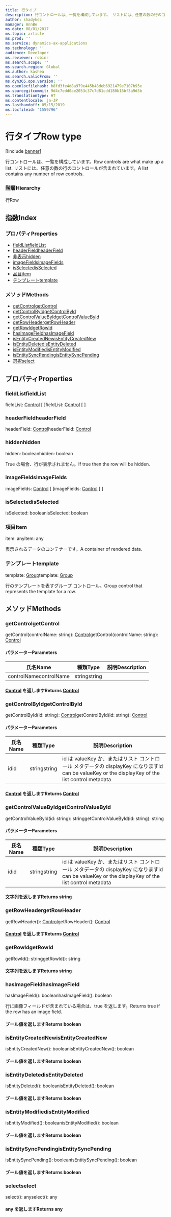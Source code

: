 ```yaml
---
title: 行タイプ
description: 行コントロールは、一覧を構成しています。 リストには、任意の数の行のコントロールが含まれています。
author: shadykdc
manager: AnnBe
ms.date: 08/01/2017
ms.topic: article
ms.prod: ''
ms.service: dynamics-ax-applications
ms.technology: ''
audience: Developer
ms.reviewer: robinr
ms.search.scope: ''
ms.search.region: Global
ms.author: kashea
ms.search.validFrom: ''
ms.dyn365.ops.version: ''
ms.openlocfilehash: b8fd3fe4d8a979e445b48deb6921479e7107b93e
ms.sourcegitcommit: 9d4c7edd0ae2053c37c7d81cdd180b16bf3a9d3b
ms.translationtype: HT
ms.contentlocale: ja-JP
ms.lasthandoff: 05/15/2019
ms.locfileid: "1559796"
---
```

# <a name="row-type"></a><span data-ttu-id="c0f60-104">行タイプ</span><span class="sxs-lookup"><span data-stu-id="c0f60-104">Row type</span></span>

[!include [banner](../../../../includes/banner.md)]

<span data-ttu-id="c0f60-105">行コントロールは、一覧を構成しています。</span><span class="sxs-lookup"><span data-stu-id="c0f60-105">Row controls are what make up a list.</span></span> <span data-ttu-id="c0f60-106">リストには、任意の数の行のコントロールが含まれています。</span><span class="sxs-lookup"><span data-stu-id="c0f60-106">A list contains any number of row controls.</span></span>

### <a name="hierarchy"></a><span data-ttu-id="c0f60-107">階層</span><span class="sxs-lookup"><span data-stu-id="c0f60-107">Hierarchy</span></span>

<span data-ttu-id="c0f60-108">行</span><span class="sxs-lookup"><span data-stu-id="c0f60-108">Row</span></span> <br>

## <a name="index"></a><span data-ttu-id="c0f60-109">指数</span><span class="sxs-lookup"><span data-stu-id="c0f60-109">Index</span></span>

### <a name="properties"></a><span data-ttu-id="c0f60-110">プロパティ</span><span class="sxs-lookup"><span data-stu-id="c0f60-110">Properties</span></span>

* [<span data-ttu-id="c0f60-111">fieldList</span><span class="sxs-lookup"><span data-stu-id="c0f60-111">fieldList</span></span>](view-model-control-list-ilist-irow.md#fieldlist)
* [<span data-ttu-id="c0f60-112">headerField</span><span class="sxs-lookup"><span data-stu-id="c0f60-112">headerField</span></span>](view-model-control-list-ilist-irow.md#headerfield)
* [<span data-ttu-id="c0f60-113">非表示</span><span class="sxs-lookup"><span data-stu-id="c0f60-113">hidden</span></span>](view-model-control-list-ilist-irow.md#hidden)
* [<span data-ttu-id="c0f60-114">imageFields</span><span class="sxs-lookup"><span data-stu-id="c0f60-114">imageFields</span></span>](view-model-control-list-ilist-irow.md#imagefields)
* [<span data-ttu-id="c0f60-115">isSelected</span><span class="sxs-lookup"><span data-stu-id="c0f60-115">isSelected</span></span>](view-model-control-list-ilist-irow.md#isselected)
* [<span data-ttu-id="c0f60-116">品目</span><span class="sxs-lookup"><span data-stu-id="c0f60-116">item</span></span>](view-model-control-list-ilist-irow.md#item)
* [<span data-ttu-id="c0f60-117">テンプレート</span><span class="sxs-lookup"><span data-stu-id="c0f60-117">template</span></span>](view-model-control-list-ilist-irow.md#template)

### <a name="methods"></a><span data-ttu-id="c0f60-118">メソッド</span><span class="sxs-lookup"><span data-stu-id="c0f60-118">Methods</span></span>

* [<span data-ttu-id="c0f60-119">getControl</span><span class="sxs-lookup"><span data-stu-id="c0f60-119">getControl</span></span>](view-model-control-list-ilist-irow.md#getcontrol)
* [<span data-ttu-id="c0f60-120">getControlById</span><span class="sxs-lookup"><span data-stu-id="c0f60-120">getControlById</span></span>](view-model-control-list-ilist-irow.md#getcontrolbyid)
* [<span data-ttu-id="c0f60-121">getControlValueById</span><span class="sxs-lookup"><span data-stu-id="c0f60-121">getControlValueById</span></span>](view-model-control-list-ilist-irow.md#getcontrolvaluebyid)
* [<span data-ttu-id="c0f60-122">getRowHeader</span><span class="sxs-lookup"><span data-stu-id="c0f60-122">getRowHeader</span></span>](view-model-control-list-ilist-irow.md#getrowheader)
* [<span data-ttu-id="c0f60-123">getRowId</span><span class="sxs-lookup"><span data-stu-id="c0f60-123">getRowId</span></span>](view-model-control-list-ilist-irow.md#getrowid)
* [<span data-ttu-id="c0f60-124">hasImageField</span><span class="sxs-lookup"><span data-stu-id="c0f60-124">hasImageField</span></span>](view-model-control-list-ilist-irow.md#hasimagefield)
* [<span data-ttu-id="c0f60-125">isEntityCreatedNew</span><span class="sxs-lookup"><span data-stu-id="c0f60-125">isEntityCreatedNew</span></span>](view-model-control-list-ilist-irow.md#isentitycreatednew)
* [<span data-ttu-id="c0f60-126">isEntityDeleted</span><span class="sxs-lookup"><span data-stu-id="c0f60-126">isEntityDeleted</span></span>](view-model-control-list-ilist-irow.md#isentitydeleted)
* [<span data-ttu-id="c0f60-127">isEntityModified</span><span class="sxs-lookup"><span data-stu-id="c0f60-127">isEntityModified</span></span>](view-model-control-list-ilist-irow.md#isentitymodified)
* [<span data-ttu-id="c0f60-128">isEntitySyncPending</span><span class="sxs-lookup"><span data-stu-id="c0f60-128">isEntitySyncPending</span></span>](view-model-control-list-ilist-irow.md#isentitysyncpending)
* [<span data-ttu-id="c0f60-129">選択</span><span class="sxs-lookup"><span data-stu-id="c0f60-129">select</span></span>](view-model-control-list-ilist-irow.md#select)

## <a name="properties"></a><span data-ttu-id="c0f60-130">プロパティ</span><span class="sxs-lookup"><span data-stu-id="c0f60-130">Properties</span></span>

### <a name="fieldlist"></a><span data-ttu-id="c0f60-131">fieldList</span><span class="sxs-lookup"><span data-stu-id="c0f60-131">fieldList</span></span>

<span data-ttu-id="c0f60-132">fieldList: [Control](view-model-control-basecontrol-icontrol-icontrol.md) [ ]</span><span class="sxs-lookup"><span data-stu-id="c0f60-132">fieldList: [Control](view-model-control-basecontrol-icontrol-icontrol.md) [ ]</span></span>




### <a name="headerfield"></a><span data-ttu-id="c0f60-133">headerField</span><span class="sxs-lookup"><span data-stu-id="c0f60-133">headerField</span></span>

<span data-ttu-id="c0f60-134">headerField: [Control](view-model-control-basecontrol-icontrol-icontrol.md)</span><span class="sxs-lookup"><span data-stu-id="c0f60-134">headerField: [Control](view-model-control-basecontrol-icontrol-icontrol.md)</span></span>




### <a name="hidden"></a><span data-ttu-id="c0f60-135">hidden</span><span class="sxs-lookup"><span data-stu-id="c0f60-135">hidden</span></span>

<span data-ttu-id="c0f60-136">hidden: boolean</span><span class="sxs-lookup"><span data-stu-id="c0f60-136">hidden: boolean</span></span>

<span data-ttu-id="c0f60-137">True の場合、行が表示されません。</span><span class="sxs-lookup"><span data-stu-id="c0f60-137">If true then the row will be hidden.</span></span>


### <a name="imagefields"></a><span data-ttu-id="c0f60-138">imageFields</span><span class="sxs-lookup"><span data-stu-id="c0f60-138">imageFields</span></span>

<span data-ttu-id="c0f60-139">imageFields: [Control](view-model-control-basecontrol-icontrol-icontrol.md) [ ]</span><span class="sxs-lookup"><span data-stu-id="c0f60-139">imageFields: [Control](view-model-control-basecontrol-icontrol-icontrol.md) [ ]</span></span>




### <a name="isselected"></a><span data-ttu-id="c0f60-140">isSelected</span><span class="sxs-lookup"><span data-stu-id="c0f60-140">isSelected</span></span>

<span data-ttu-id="c0f60-141">isSelected: boolean</span><span class="sxs-lookup"><span data-stu-id="c0f60-141">isSelected: boolean</span></span>




### <a name="item"></a><span data-ttu-id="c0f60-142">項目</span><span class="sxs-lookup"><span data-stu-id="c0f60-142">item</span></span>

<span data-ttu-id="c0f60-143">item: any</span><span class="sxs-lookup"><span data-stu-id="c0f60-143">item: any</span></span>

<span data-ttu-id="c0f60-144">表示されるデータのコンテナーです。</span><span class="sxs-lookup"><span data-stu-id="c0f60-144">A container of rendered data.</span></span>


### <a name="template"></a><span data-ttu-id="c0f60-145">テンプレート</span><span class="sxs-lookup"><span data-stu-id="c0f60-145">template</span></span>

<span data-ttu-id="c0f60-146">template: [Group](view-model-control-group-igroup-igroup.md)</span><span class="sxs-lookup"><span data-stu-id="c0f60-146">template: [Group](view-model-control-group-igroup-igroup.md)</span></span>

<span data-ttu-id="c0f60-147">行のテンプレートを表すグループ コントロール。</span><span class="sxs-lookup"><span data-stu-id="c0f60-147">Group control that represents the template for a row.</span></span>


## <a name="methods"></a><span data-ttu-id="c0f60-148">メソッド</span><span class="sxs-lookup"><span data-stu-id="c0f60-148">Methods</span></span>

### <a name="getcontrol"></a><span data-ttu-id="c0f60-149">getControl</span><span class="sxs-lookup"><span data-stu-id="c0f60-149">getControl</span></span>


<span data-ttu-id="c0f60-150">getControl(controlName: string): [Control](view-model-control-basecontrol-icontrol-icontrol.md)</span><span class="sxs-lookup"><span data-stu-id="c0f60-150">getControl(controlName: string): [Control](view-model-control-basecontrol-icontrol-icontrol.md)</span></span>




#### <a name="parameters"></a><span data-ttu-id="c0f60-151">パラメーター</span><span class="sxs-lookup"><span data-stu-id="c0f60-151">Parameters</span></span>

| <span data-ttu-id="c0f60-152">氏名</span><span class="sxs-lookup"><span data-stu-id="c0f60-152">Name</span></span> | <span data-ttu-id="c0f60-153">種類</span><span class="sxs-lookup"><span data-stu-id="c0f60-153">Type</span></span> | <span data-ttu-id="c0f60-154">説明</span><span class="sxs-lookup"><span data-stu-id="c0f60-154">Description</span></span> |
| ---- | ---- | ----------- |
| <span data-ttu-id="c0f60-155">controlName</span><span class="sxs-lookup"><span data-stu-id="c0f60-155">controlName</span></span>|<span data-ttu-id="c0f60-156">string</span><span class="sxs-lookup"><span data-stu-id="c0f60-156">string</span></span>||

#### <a name="returns-controlview-model-control-basecontrol-icontrol-icontrolmd"></a><span data-ttu-id="c0f60-157">[Control](view-model-control-basecontrol-icontrol-icontrol.md) を返します</span><span class="sxs-lookup"><span data-stu-id="c0f60-157">Returns [Control](view-model-control-basecontrol-icontrol-icontrol.md)</span></span>

### <a name="getcontrolbyid"></a><span data-ttu-id="c0f60-158">getControlById</span><span class="sxs-lookup"><span data-stu-id="c0f60-158">getControlById</span></span>


<span data-ttu-id="c0f60-159">getControlById(id: string): [Control](view-model-control-basecontrol-icontrol-icontrol.md)</span><span class="sxs-lookup"><span data-stu-id="c0f60-159">getControlById(id: string): [Control](view-model-control-basecontrol-icontrol-icontrol.md)</span></span>




#### <a name="parameters"></a><span data-ttu-id="c0f60-160">パラメーター</span><span class="sxs-lookup"><span data-stu-id="c0f60-160">Parameters</span></span>

| <span data-ttu-id="c0f60-161">氏名</span><span class="sxs-lookup"><span data-stu-id="c0f60-161">Name</span></span> | <span data-ttu-id="c0f60-162">種類</span><span class="sxs-lookup"><span data-stu-id="c0f60-162">Type</span></span> | <span data-ttu-id="c0f60-163">説明</span><span class="sxs-lookup"><span data-stu-id="c0f60-163">Description</span></span> |
| ---- | ---- | ----------- |
| <span data-ttu-id="c0f60-164">id</span><span class="sxs-lookup"><span data-stu-id="c0f60-164">id</span></span>|<span data-ttu-id="c0f60-165">string</span><span class="sxs-lookup"><span data-stu-id="c0f60-165">string</span></span>|<span data-ttu-id="c0f60-166">id は valueKey か、またはリスト コントロール メタデータの displayKey になります</span><span class="sxs-lookup"><span data-stu-id="c0f60-166">id can be valueKey or the displayKey of the list control metadata</span></span>|

#### <a name="returns-controlview-model-control-basecontrol-icontrol-icontrolmd"></a><span data-ttu-id="c0f60-167">[Control](view-model-control-basecontrol-icontrol-icontrol.md) を返します</span><span class="sxs-lookup"><span data-stu-id="c0f60-167">Returns [Control](view-model-control-basecontrol-icontrol-icontrol.md)</span></span>

### <a name="getcontrolvaluebyid"></a><span data-ttu-id="c0f60-168">getControlValueById</span><span class="sxs-lookup"><span data-stu-id="c0f60-168">getControlValueById</span></span>


<span data-ttu-id="c0f60-169">getControlValueById(id: string): string</span><span class="sxs-lookup"><span data-stu-id="c0f60-169">getControlValueById(id: string): string</span></span>




#### <a name="parameters"></a><span data-ttu-id="c0f60-170">パラメーター</span><span class="sxs-lookup"><span data-stu-id="c0f60-170">Parameters</span></span>

| <span data-ttu-id="c0f60-171">氏名</span><span class="sxs-lookup"><span data-stu-id="c0f60-171">Name</span></span> | <span data-ttu-id="c0f60-172">種類</span><span class="sxs-lookup"><span data-stu-id="c0f60-172">Type</span></span> | <span data-ttu-id="c0f60-173">説明</span><span class="sxs-lookup"><span data-stu-id="c0f60-173">Description</span></span> |
| ---- | ---- | ----------- |
| <span data-ttu-id="c0f60-174">id</span><span class="sxs-lookup"><span data-stu-id="c0f60-174">id</span></span>|<span data-ttu-id="c0f60-175">string</span><span class="sxs-lookup"><span data-stu-id="c0f60-175">string</span></span>|<span data-ttu-id="c0f60-176">id は valueKey か、またはリスト コントロール メタデータの displayKey になります</span><span class="sxs-lookup"><span data-stu-id="c0f60-176">id can be valueKey or the displayKey of the list control metadata</span></span>|

#### <a name="returns-string"></a><span data-ttu-id="c0f60-177">文字列を返します</span><span class="sxs-lookup"><span data-stu-id="c0f60-177">Returns string</span></span>

### <a name="getrowheader"></a><span data-ttu-id="c0f60-178">getRowHeader</span><span class="sxs-lookup"><span data-stu-id="c0f60-178">getRowHeader</span></span>


<span data-ttu-id="c0f60-179">getRowHeader(): [Control](view-model-control-basecontrol-icontrol-icontrol.md)</span><span class="sxs-lookup"><span data-stu-id="c0f60-179">getRowHeader(): [Control](view-model-control-basecontrol-icontrol-icontrol.md)</span></span>



#### <a name="returns-controlview-model-control-basecontrol-icontrol-icontrolmd"></a><span data-ttu-id="c0f60-180">[Control](view-model-control-basecontrol-icontrol-icontrol.md) を返します</span><span class="sxs-lookup"><span data-stu-id="c0f60-180">Returns [Control](view-model-control-basecontrol-icontrol-icontrol.md)</span></span>

### <a name="getrowid"></a><span data-ttu-id="c0f60-181">getRowId</span><span class="sxs-lookup"><span data-stu-id="c0f60-181">getRowId</span></span>


<span data-ttu-id="c0f60-182">getRowId(): string</span><span class="sxs-lookup"><span data-stu-id="c0f60-182">getRowId(): string</span></span>



#### <a name="returns-string"></a><span data-ttu-id="c0f60-183">文字列を返します</span><span class="sxs-lookup"><span data-stu-id="c0f60-183">Returns string</span></span>

### <a name="hasimagefield"></a><span data-ttu-id="c0f60-184">hasImageField</span><span class="sxs-lookup"><span data-stu-id="c0f60-184">hasImageField</span></span>


<span data-ttu-id="c0f60-185">hasImageField(): boolean</span><span class="sxs-lookup"><span data-stu-id="c0f60-185">hasImageField(): boolean</span></span>

<span data-ttu-id="c0f60-186">行に画像フィールドが含まれている場合は、true を返します。</span><span class="sxs-lookup"><span data-stu-id="c0f60-186">Returns true if the row has an image field.</span></span>

#### <a name="returns-boolean"></a><span data-ttu-id="c0f60-187">ブール値を返します</span><span class="sxs-lookup"><span data-stu-id="c0f60-187">Returns boolean</span></span>



### <a name="isentitycreatednew"></a><span data-ttu-id="c0f60-188">isEntityCreatedNew</span><span class="sxs-lookup"><span data-stu-id="c0f60-188">isEntityCreatedNew</span></span>


<span data-ttu-id="c0f60-189">isEntityCreatedNew(): boolean</span><span class="sxs-lookup"><span data-stu-id="c0f60-189">isEntityCreatedNew(): boolean</span></span>



#### <a name="returns-boolean"></a><span data-ttu-id="c0f60-190">ブール値を返します</span><span class="sxs-lookup"><span data-stu-id="c0f60-190">Returns boolean</span></span>

### <a name="isentitydeleted"></a><span data-ttu-id="c0f60-191">isEntityDeleted</span><span class="sxs-lookup"><span data-stu-id="c0f60-191">isEntityDeleted</span></span>


<span data-ttu-id="c0f60-192">isEntityDeleted(): boolean</span><span class="sxs-lookup"><span data-stu-id="c0f60-192">isEntityDeleted(): boolean</span></span>



#### <a name="returns-boolean"></a><span data-ttu-id="c0f60-193">ブール値を返します</span><span class="sxs-lookup"><span data-stu-id="c0f60-193">Returns boolean</span></span>

### <a name="isentitymodified"></a><span data-ttu-id="c0f60-194">isEntityModified</span><span class="sxs-lookup"><span data-stu-id="c0f60-194">isEntityModified</span></span>


<span data-ttu-id="c0f60-195">isEntityModified(): boolean</span><span class="sxs-lookup"><span data-stu-id="c0f60-195">isEntityModified(): boolean</span></span>



#### <a name="returns-boolean"></a><span data-ttu-id="c0f60-196">ブール値を返します</span><span class="sxs-lookup"><span data-stu-id="c0f60-196">Returns boolean</span></span>

### <a name="isentitysyncpending"></a><span data-ttu-id="c0f60-197">isEntitySyncPending</span><span class="sxs-lookup"><span data-stu-id="c0f60-197">isEntitySyncPending</span></span>


<span data-ttu-id="c0f60-198">isEntitySyncPending(): boolean</span><span class="sxs-lookup"><span data-stu-id="c0f60-198">isEntitySyncPending(): boolean</span></span>



#### <a name="returns-boolean"></a><span data-ttu-id="c0f60-199">ブール値を返します</span><span class="sxs-lookup"><span data-stu-id="c0f60-199">Returns boolean</span></span>

### <a name="select"></a><span data-ttu-id="c0f60-200">select</span><span class="sxs-lookup"><span data-stu-id="c0f60-200">select</span></span>


<span data-ttu-id="c0f60-201">select(): any</span><span class="sxs-lookup"><span data-stu-id="c0f60-201">select(): any</span></span>



#### <a name="returns-any"></a><span data-ttu-id="c0f60-202">any を返します</span><span class="sxs-lookup"><span data-stu-id="c0f60-202">Returns any</span></span>

